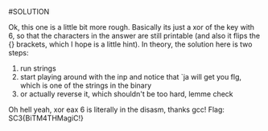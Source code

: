 #SOLUTION

Ok, this one is a little bit more rough.  Basically its just a xor of the key with 6, so that the characters in the answer are still printable (and also it flips the {} brackets, which I hope is a little hint).  In theory, the solution here is two steps:

1. run strings
2. start playing around with the inp and notice that `ja will get you flg, which is one of the strings in the binary
2. or actually reverse it, which shouldn't be too hard, lemme check

Oh hell yeah, xor eax 6 is literally in the disasm, thanks gcc!
Flag: SC3{BiTM4THMagiC!}

